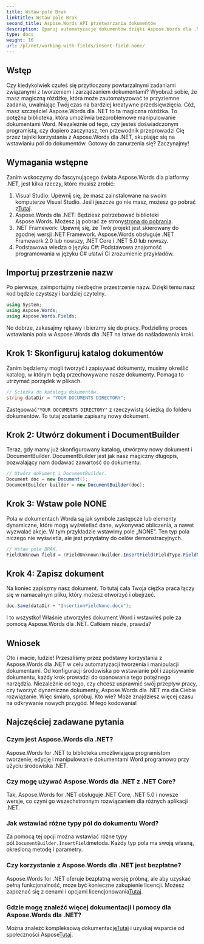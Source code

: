 ```yaml
---
title: Wstaw pole Brak
linktitle: Wstaw pole Brak
second_title: Aspose.Words API przetwarzania dokumentów
description: Opanuj automatyzację dokumentów dzięki Aspose.Words dla .NET. Dowiedz się, jak krok po kroku wstawiać pola i usprawnić swój przepływ pracy. Idealne dla programistów na każdym poziomie.
type: docs
weight: 10
url: /pl/net/working-with-fields/insert-field-none/
---
```

## Wstęp

Czy kiedykolwiek czułeś się przytłoczony powtarzalnymi zadaniami związanymi z tworzeniem i zarządzaniem dokumentami? Wyobraź sobie, że masz magiczną różdżkę, która może zautomatyzować te przyziemne zadania, uwalniając Twój czas na bardziej kreatywne przedsięwzięcia. Cóż, masz szczęście! Aspose.Words dla .NET to ta magiczna różdżka. To potężna biblioteka, która umożliwia bezproblemowe manipulowanie dokumentami Word. Niezależnie od tego, czy jesteś doświadczonym programistą, czy dopiero zaczynasz, ten przewodnik przeprowadzi Cię przez tajniki korzystania z Aspose.Words dla .NET, skupiając się na wstawianiu pól do dokumentów. Gotowy do zanurzenia się? Zaczynajmy!

## Wymagania wstępne

Zanim wskoczymy do fascynującego świata Aspose.Words dla platformy .NET, jest kilka rzeczy, które musisz zrobić:

1.  Visual Studio: Upewnij się, że masz zainstalowane na swoim komputerze Visual Studio. Jeśli jeszcze go nie masz, możesz go pobrać z[Tutaj](https://visualstudio.microsoft.com/downloads/).
2.  Aspose.Words dla .NET: Będziesz potrzebować biblioteki Aspose.Words. Możesz ją pobrać ze strony[strona do pobrania](https://releases.aspose.com/words/net/).
3. .NET Framework: Upewnij się, że Twój projekt jest skierowany do zgodnej wersji .NET Framework. Aspose.Words obsługuje .NET Framework 2.0 lub nowszy, .NET Core i .NET 5.0 lub nowszy.
4. Podstawowa wiedza o języku C#: Podstawowa znajomość programowania w języku C# ułatwi Ci zrozumienie przykładów.

## Importuj przestrzenie nazw

Po pierwsze, zaimportujmy niezbędne przestrzenie nazw. Dzięki temu nasz kod będzie czystszy i bardziej czytelny.

```csharp
using System;
using Aspose.Words;
using Aspose.Words.Fields;
```

No dobrze, zakasajmy rękawy i bierzmy się do pracy. Podzielimy proces wstawiania pola w Aspose.Words dla .NET na łatwe do naśladowania kroki.

## Krok 1: Skonfiguruj katalog dokumentów

Zanim będziemy mogli tworzyć i zapisywać dokumenty, musimy określić katalog, w którym będą przechowywane nasze dokumenty. Pomaga to utrzymać porządek w plikach.

```csharp
// Ścieżka do katalogu dokumentów.
string dataDir = "YOUR DOCUMENTS DIRECTORY";
```

 Zastępować`"YOUR DOCUMENTS DIRECTORY"` z rzeczywistą ścieżką do folderu dokumentów. To tutaj zostanie zapisany nowy dokument.

## Krok 2: Utwórz dokument i DocumentBuilder

Teraz, gdy mamy już skonfigurowany katalog, utwórzmy nowy dokument i DocumentBuilder. DocumentBuilder jest jak nasz magiczny długopis, pozwalający nam dodawać zawartość do dokumentu.

```csharp
// Utwórz dokument i DocumentBuilder.
Document doc = new Document();
DocumentBuilder builder = new DocumentBuilder(doc);
```

## Krok 3: Wstaw pole NONE

Pola w dokumentach Worda są jak symbole zastępcze lub elementy dynamiczne, które mogą wyświetlać dane, wykonywać obliczenia, a nawet wyzwalać akcje. W tym przykładzie wstawimy pole „NONE”. Ten typ pola niczego nie wyświetla, ale jest przydatny do celów demonstracyjnych.

```csharp
// Wstaw pole BRAK.
FieldUnknown field = (FieldUnknown)builder.InsertField(FieldType.FieldNone, false);
```

## Krok 4: Zapisz dokument

Na koniec zapiszmy nasz dokument. To tutaj cała Twoja ciężka praca łączy się w namacalnym pliku, który możesz otworzyć i obejrzeć.

```csharp
doc.Save(dataDir + "InsertionFieldNone.docx");
```

I to wszystko! Właśnie utworzyłeś dokument Word i wstawiłeś pole za pomocą Aspose.Words dla .NET. Całkiem niezłe, prawda?

## Wniosek

Oto i macie, ludzie! Przeszliśmy przez podstawy korzystania z Aspose.Words dla .NET w celu automatyzacji tworzenia i manipulacji dokumentami. Od konfiguracji środowiska po wstawianie pól i zapisywanie dokumentu, każdy krok prowadzi do opanowania tego potężnego narzędzia. Niezależnie od tego, czy chcesz usprawnić swój przepływ pracy, czy tworzyć dynamiczne dokumenty, Aspose.Words dla .NET ma dla Ciebie rozwiązanie. Więc śmiało, spróbuj. Kto wie? Może znajdziesz więcej czasu na odkrywanie nowych przygód. Miłego kodowania!

## Najczęściej zadawane pytania

### Czym jest Aspose.Words dla .NET?
Aspose.Words for .NET to biblioteka umożliwiająca programistom tworzenie, edycję i manipulowanie dokumentami Word programowo przy użyciu środowiska .NET.

### Czy mogę używać Aspose.Words dla .NET z .NET Core?
Tak, Aspose.Words for .NET obsługuje .NET Core, .NET 5.0 i nowsze wersje, co czyni go wszechstronnym rozwiązaniem dla różnych aplikacji .NET.

### Jak wstawiać różne typy pól do dokumentu Word?
 Za pomocą tej opcji można wstawiać różne typy pól.`DocumentBuilder.InsertField`metoda. Każdy typ pola ma swoją własną, określoną metodę i parametry.

### Czy korzystanie z Aspose.Words dla .NET jest bezpłatne?
 Aspose.Words for .NET oferuje bezpłatną wersję próbną, ale aby uzyskać pełną funkcjonalność, może być konieczne zakupienie licencji. Możesz zapoznać się z cenami i opcjami licencjonowania[Tutaj](https://purchase.aspose.com/buy).

### Gdzie mogę znaleźć więcej dokumentacji i pomocy dla Aspose.Words dla .NET?
 Można znaleźć kompleksową dokumentację[Tutaj](https://reference.aspose.com/words/net/) i uzyskaj wsparcie od społeczności Aspose[Tutaj](https://forum.aspose.com/c/words/8).